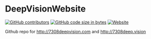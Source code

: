 # DeepVisionWebsite

[![GitHub contributors](https://img.shields.io/github/contributors/DeepVisionFRC/DeepVisionWebsite.svg)](https://github.com/DeepVisionFRC/2018RobotCode)
[![GitHub code size in bytes](https://img.shields.io/github/languages/code-size/DeepVisionFRC/DeepVisionWebsite.svg)](https://github.com/DeepVisionFRC/2018RobotCode)
[![Website](https://img.shields.io/website-up-down-yellow-red/http/7308deepvision.com.svg?label=7308deepvision.com)](http://7308deep.vision)

Github repo for http://7308deepvision.com and http://7308deep.vision
